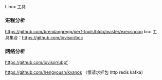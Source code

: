 
Linux 工具

### 进程分析
https://github.com/brendangregg/perf-tools/blob/master/execsnoop
bcc 工具集合：https://github.com/iovisor/bcc

### 网络分析
https://github.com/iovisor/ubpf

https://github.com/hengyoush/kyanos （慢请求抓包 http redis kafka）
